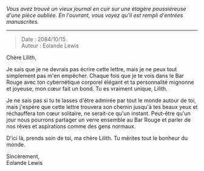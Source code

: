 _Vous avez trouvé un vieux journal en cuir sur une étagère poussiéreuse d'une pièce oubliée. En l'ouvrant, vous voyez qu'il est rempli d'entrées manuscrites._

---

> Date : 2084/10/15  
> Auteur : Eolande Lewis

Chère Lilith,

Je sais que je ne devrais pas écrire cette lettre, mais je ne peux tout simplement pas m'en empêcher. Chaque fois que je te vois dans le Bar Rouge avec ton cybernétique corporel élégant et ta personnalité mignonne et joyeuse, mon cœur fait un bond. Tu es vraiment unique, Lilith.

Je ne sais pas si tu te lasses d'être admirée par tout le monde autour de toi, mais j'espère que cette lettre trouvera son chemin jusqu'à tes beaux yeux et réchauffera ton cœur solitaire, ne serait-ce qu'un instant. Peut-être qu'un jour nous pourrons partager un verre ensemble au Bar Rouge et parler de nos rêves et aspirations comme des gens normaux.

D'ici là, prends soin de toi, ma chère Lilith. Tu mérites tout le bonheur du monde.

Sincèrement,  
Eolande Lewis
